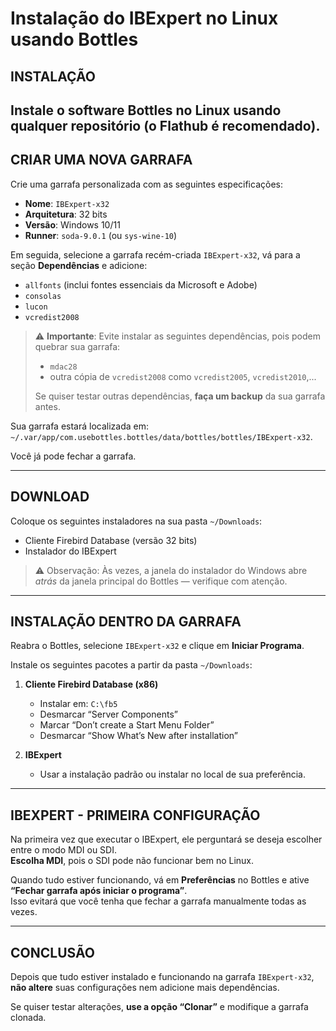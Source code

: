 # Instalação do IBExpert no Linux usando Bottles

## **INSTALAÇÃO**
Instale o software **Bottles** no Linux usando qualquer repositório (o Flathub é recomendado).
---

## **CRIAR UMA NOVA GARRAFA**
Crie uma garrafa personalizada com as seguintes especificações:

- **Nome**: `IBExpert-x32`  
- **Arquitetura**: 32 bits  
- **Versão**: Windows 10/11  
- **Runner**: `soda-9.0.1` (ou `sys-wine-10`)

Em seguida, selecione a garrafa recém-criada `IBExpert-x32`, vá para a seção **Dependências** e adicione:

- `allfonts` (inclui fontes essenciais da Microsoft e Adobe)
- `consolas`
- `lucon`
- `vcredist2008`

> ⚠️ **Importante**: Evite instalar as seguintes dependências, pois podem quebrar sua garrafa:
> - `mdac28`
> - outra cópia de `vcredist2008` como `vcredist2005`, `vcredist2010`,...  
> 
> Se quiser testar outras dependências, **faça um backup** da sua garrafa antes.

Sua garrafa estará localizada em: `~/.var/app/com.usebottles.bottles/data/bottles/bottles/IBExpert-x32`.

Você já pode fechar a garrafa.

---

## **DOWNLOAD**
Coloque os seguintes instaladores na sua pasta `~/Downloads`:

- Cliente Firebird Database (versão 32 bits)  
- Instalador do IBExpert  

> ⚠️ Observação: Às vezes, a janela do instalador do Windows abre *atrás* da janela principal do Bottles — verifique com atenção.

---

## **INSTALAÇÃO DENTRO DA GARRAFA**
Reabra o Bottles, selecione `IBExpert-x32` e clique em **Iniciar Programa**.

Instale os seguintes pacotes a partir da pasta `~/Downloads`:

1. **Cliente Firebird Database (x86)**
   - Instalar em: `C:\fb5`
   - Desmarcar “Server Components”
   - Marcar “Don’t create a Start Menu Folder”
   - Desmarcar “Show What’s New after installation”

2. **IBExpert**
   - Usar a instalação padrão ou instalar no local de sua preferência.

---

## **IBEXPERT - PRIMEIRA CONFIGURAÇÃO**
Na primeira vez que executar o IBExpert, ele perguntará se deseja escolher entre o modo MDI ou SDI.  
**Escolha MDI**, pois o SDI pode não funcionar bem no Linux.

Quando tudo estiver funcionando, vá em **Preferências** no Bottles e ative **“Fechar garrafa após iniciar o programa”**.  
Isso evitará que você tenha que fechar a garrafa manualmente todas as vezes.

---

## **CONCLUSÃO**
Depois que tudo estiver instalado e funcionando na garrafa `IBExpert-x32`, **não altere** suas configurações nem adicione mais dependências.

Se quiser testar alterações, **use a opção “Clonar”** e modifique a garrafa clonada.
